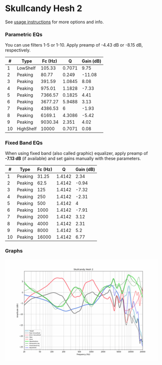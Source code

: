 # Skullcandy Hesh 2
See [usage instructions](https://github.com/jaakkopasanen/AutoEq#usage) for more options and info.

### Parametric EQs
You can use filters 1-5 or 1-10. Apply preamp of -4.43 dB or -8.15 dB, respectively.

|   # | Type      |   Fc (Hz) |      Q |   Gain (dB) |
|-----|-----------|-----------|--------|-------------|
|   1 | LowShelf  |    105.33 | 0.7071 |        9.75 |
|   2 | Peaking   |     80.77 | 0.249  |      -11.08 |
|   3 | Peaking   |    391.59 | 1.0845 |        8.08 |
|   4 | Peaking   |    975.01 | 1.1828 |       -7.33 |
|   5 | Peaking   |   7366.57 | 0.1825 |        4.41 |
|   6 | Peaking   |   3677.27 | 5.9488 |        3.13 |
|   7 | Peaking   |   4386.53 | 6      |       -1.93 |
|   8 | Peaking   |   6169.1  | 4.3086 |       -5.42 |
|   9 | Peaking   |   9030.34 | 2.351  |        4.02 |
|  10 | HighShelf |  10000    | 0.7071 |        0.08 |

### Fixed Band EQs
When using fixed band (also called graphic) equalizer, apply preamp of **-7.13 dB** (if available) and set gains manually with these parameters.

|   # | Type    |   Fc (Hz) |      Q |   Gain (dB) |
|-----|---------|-----------|--------|-------------|
|   1 | Peaking |     31.25 | 1.4142 |        2.34 |
|   2 | Peaking |     62.5  | 1.4142 |       -0.94 |
|   3 | Peaking |    125    | 1.4142 |       -7.32 |
|   4 | Peaking |    250    | 1.4142 |       -2.31 |
|   5 | Peaking |    500    | 1.4142 |        4    |
|   6 | Peaking |   1000    | 1.4142 |       -7.91 |
|   7 | Peaking |   2000    | 1.4142 |        3.12 |
|   8 | Peaking |   4000    | 1.4142 |        2.31 |
|   9 | Peaking |   8000    | 1.4142 |        5.2  |
|  10 | Peaking |  16000    | 1.4142 |        6.77 |

### Graphs
![](./Skullcandy%20Hesh%202.png)
